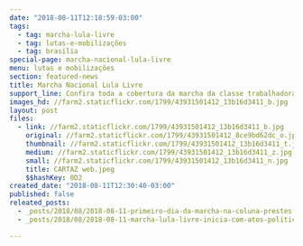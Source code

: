 ```yaml
---
date: "2018-08-11T12:18:59-03:00"
tags:
  - tag: marcha-lula-livre
  - tag: lutas-e-mobilizações
  - tag: brasilia
special-page: marcha-nacional-lula-livre
menu: lutas e mobilizações
section: featured-news
title: Marcha Nacional Lula Livre
support_line: Confira toda a cobertura da marcha da classe trabalhadora
images_hd: //farm2.staticflickr.com/1799/43931501412_13b16d3411_b.jpg
layout: post
files:
  - link: //farm2.staticflickr.com/1799/43931501412_13b16d3411_b.jpg
    original: //farm2.staticflickr.com/1799/43931501412_8ce9bd62dc_o.jpg
    thumbnail: //farm2.staticflickr.com/1799/43931501412_13b16d3411_t.jpg
    medium: //farm2.staticflickr.com/1799/43931501412_13b16d3411_z.jpg
    small: //farm2.staticflickr.com/1799/43931501412_13b16d3411_n.jpg
    title: CARTAZ web.jpeg
    $$hashKey: 0D2
created_date: "2018-08-11T12:30:40-03:00"
published: false
releated_posts:
  - _posts/2018/08/2018-08-11-primeiro-dia-da-marcha-na-coluna-prestes.md
  - _posts/2018/08/2018-08-11-marcha-lula-livre-inicia-com-atos-politicos.md

---
```

